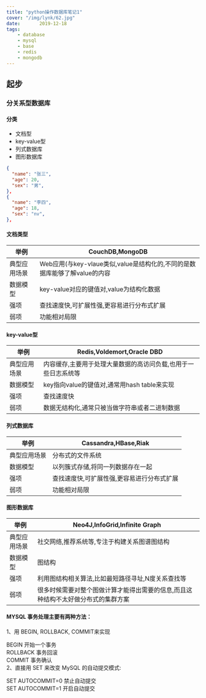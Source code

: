 ```yaml
---
title: "python操作数据库笔记1"
cover: "/img/lynk/62.jpg"
date:       2019-12-18
tags:
	- database
	- mysql
	- base
	- redis
	- mongodb
---
```


## 起步
### 分关系型数据库
#### 分类 
- 文档型
- key-value型
- 列式数据库
- 图形数据库

```json
{
  "name": "张三",
  "age": 20,
  "sex": "男",
},
{
  "name": "李四",
  "age": 18,
  "sex": "nv",
},
```
#### 文档类型
|举例| CouchDB,MongoDB|
|---|---|
|典型应用场景|Web应用(与key-vlaue类似,value是结构化的,不同的是数据库能够了解value的内容|
|数据模型|key-value对应的键值对,value为结构化数据|
|强项|查找速度快,可扩展性强,更容易进行分布式扩展|
|弱项|功能相对局限|
#### key-value型
|举例| Redis,Voldemort,Oracle DBD|
|---|---|
|典型应用场景|内容缓存,主要用于处理大量数据的高访问负载,也用于一些日志系统等|
|数据模型|key指向value的键值对,通常用hash table来实现|
|强项|查找速度快|
|弱项|数据无结构化,通常只被当做字符串或者二进制数据|

#### 列式数据库
|举例| Cassandra,HBase,Riak|
|---|---|
|典型应用场景|分布式的文件系统|
|数据模型|以列簇式存储,将同一列数据存在一起|
|强项|查找速度快,可扩展性强,更容易进行分布式扩展|
|弱项|功能相对局限|

#### 图形数据库
|举例|Neo4J,InfoGrid,Infinite Graph|
|---|---|
|典型应用场景|社交网络,推荐系统等,专注于构建关系图谱图结构|
|数据模型|图结构|
|强项|利用图结构相关算法,比如最短路径寻址,N度关系查找等|
|弱项|很多时候需要对整个图做计算才能得出需要的信息,而且这种结构不太好做分布式的集群方案|


#### MYSQL 事务处理主要有两种方法：
1、用 BEGIN, ROLLBACK, COMMIT来实现

BEGIN 开始一个事务  
ROLLBACK 事务回滚  
COMMIT 事务确认  
2、直接用 SET 来改变 MySQL 的自动提交模式:  

SET AUTOCOMMIT=0 禁止自动提交  
SET AUTOCOMMIT=1 开启自动提交  
